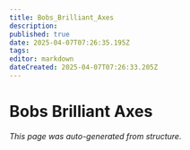 ```yaml
---
title: Bobs_Brilliant_Axes
description: 
published: true
date: 2025-04-07T07:26:35.195Z
tags: 
editor: markdown
dateCreated: 2025-04-07T07:26:33.205Z
---
```


# Bobs Brilliant Axes

*This page was auto-generated from structure.*
